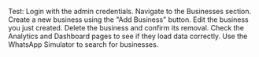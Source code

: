 Test:
Login with the admin credentials.
Navigate to the Businesses section.
Create a new business using the "Add Business" button.
Edit the business you just created.
Delete the business and confirm its removal.
Check the Analytics and Dashboard pages to see if they load data correctly.
Use the WhatsApp Simulator to search for businesses.
